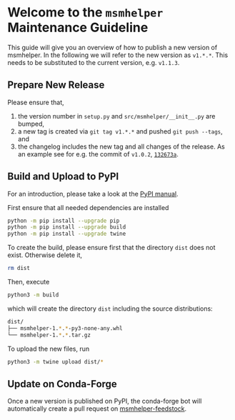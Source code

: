 # Welcome to the `msmhelper` Maintenance Guideline

This guide will give you an overview of how to publish a new version of msmhelper. In the following we will refer to the new version as `v1.*.*`. This needs to be substituted to the current version, e.g. `v1.1.3`.

## Prepare New Release
Please ensure that,
1. the version number in `setup.py` and `src/msmhelper/__init__.py` are bumped,
1. a new tag is created via `git tag v1.*.*` and pushed `git push --tags`, and 
1. the changelog includes the new tag and all changes of the release.
As an example see for e.g. the commit of `v1.0.2`, [`132673a`](https://github.com/moldyn/msmhelper/commit/132673ab172ef8cad83a54ad58fde17d4adf22c3).

## Build and Upload to PyPI

For an introduction, please take a look at the [PyPI manual](https://packaging.python.org/en/latest/tutorials/packaging-projects/).

First ensure that all needed dependencies are installed
```bash
python -m pip install --upgrade pip
python -m pip install --upgrade build
python -m pip install --upgrade twine
```

To create the build, please ensure first that the directory `dist` does not exist. Otherwise delete it,
```bash
rm dist
```
Then, execute
```bash
python3 -m build
``` 
which will create the directory `dist` including the source distributions:
```bash
dist/
├── msmhelper-1.*.*-py3-none-any.whl
└── msmhelper-1.*.*.tar.gz
```
To upload the new files, run
```bash
python3 -m twine upload dist/*
```

## Update on Conda-Forge
Once a new version is published on PyPI, the conda-forge bot will automatically create a pull request on [msmhelper-feedstock](https://github.com/conda-forge/msmhelper-feedstock).

